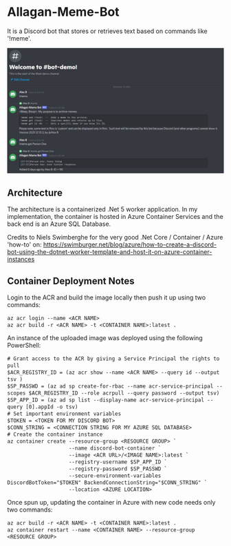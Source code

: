 # Allagan-Meme-Bot

It is a Discord bot that stores or retrieves text based on commands like '!meme'.  

![Sample usage](Demo%20Screenshot.JPG)


## Architecture

The architecture is a containerized .Net 5 worker application.  In my implementation, the container is hosted in Azure Container Services and the back end is an Azure SQL Database.  

Credits to Niels Swimberghe for the very good .Net Core / Container / Azure 'how-to' on:
https://swimburger.net/blog/azure/how-to-create-a-discord-bot-using-the-dotnet-worker-template-and-host-it-on-azure-container-instances


## Container Deployment Notes

Login to the ACR and build the image locally then push it up using two commands:
```
az acr login --name <ACR NAME>
az acr build -r <ACR NAME> -t <CONTAINER NAME>:latest .
```

An instance of the uploaded image was deployed using the following PowerShell: 
```
# Grant access to the ACR by giving a Service Principal the rights to pull
$ACR_REGISTRY_ID = (az acr show --name <ACR NAME> --query id --output tsv )
$SP_PASSWD = (az ad sp create-for-rbac --name acr-service-principal --scopes $ACR_REGISTRY_ID --role acrpull --query password --output tsv) 
$SP_APP_ID = (az ad sp list --display-name acr-service-principal --query [0].appId -o tsv)
# Set important environment variables
$TOKEN = <TOKEN FOR MY DISCORD BOT>
$CONN_STRING = <CONNECTION STRING FOR MY AZURE SQL DATABASE> 
# Create the container instance
az container create --resource-group <RESOURCE GROUP> `
                    --name discord-bot-container `
                    --image <ACR URL>/<IMAGE NAME>:latest `
                    --registry-username $SP_APP_ID `
                    --registry-password $SP_PASSWD `
                    --secure-environment-variables DiscordBotToken="$TOKEN" BackendConnectionString="$CONN_STRING" `
                    --location <AZURE LOCATION>
```

Once spun up, updating the container in Azure with new code needs only two commands:
```
az acr build -r <ACR NAME> -t <CONTAINER NAME>:latest .
az container restart --name <CONTAINER NAME> --resource-group <RESOURCE GROUP>
```

